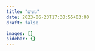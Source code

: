 ```yaml
---
title: "גזעים"
date: 2023-06-23T17:30:55+03:00
draft: false

images: []
sidebar: {}
---
```

